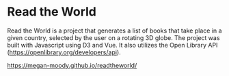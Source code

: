 # Read the World
Read the World is a project that generates a list of books that take place in a given country, selected by the user on a rotating 3D globe. The project was built with Javascript using D3 and Vue. It also utilizes the Open Library API (https://openlibrary.org/developers/api).

https://megan-moody.github.io/readtheworld/
